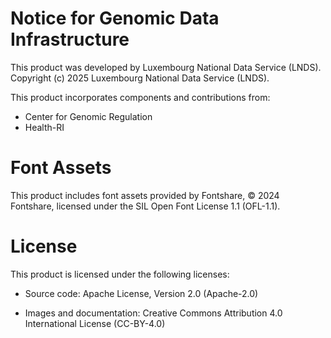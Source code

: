 # Notice for Genomic Data Infrastructure

This product was developed by Luxembourg National Data Service (LNDS).
Copyright (c) 2025 Luxembourg National Data Service (LNDS).

This product incorporates components and contributions from:

- Center for Genomic Regulation
- Health-RI

# Font Assets

This product includes font assets provided by Fontshare, © 2024 Fontshare, licensed under the SIL Open Font License 1.1 (OFL-1.1).

# License

This product is licensed under the following licenses:

- Source code: Apache License, Version 2.0 (Apache-2.0)

- Images and documentation: Creative Commons Attribution 4.0 International License (CC-BY-4.0)
